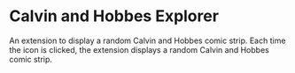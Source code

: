 # Calvin and Hobbes Explorer
An extension to display a random Calvin and Hobbes comic strip. 
Each time the icon is clicked, the extension displays a random Calvin and Hobbes comic strip.